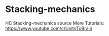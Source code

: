 # Stacking-mechanics
HC Stacking-mechanics source
More Tutorials: 
https://www.youtube.com/c/UnityToBrain
